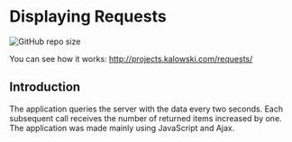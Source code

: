 # Displaying Requests

![GitHub repo size](https://img.shields.io/github/repo-size/anmk/requests?style=plastic)

You can see how it works: http://projects.kalowski.com/requests/

## Introduction
The application queries the server with the data every two seconds. Each subsequent call receives the number of returned items increased by one. The application was made mainly using JavaScript and Ajax.
